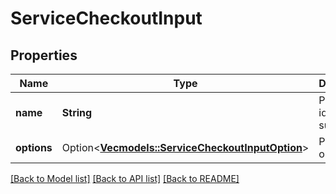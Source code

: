 # ServiceCheckoutInput

## Properties

Name | Type | Description | Notes
------------ | ------------- | ------------- | -------------
**name** | **String** | Plan identifier to subscribe. | 
**options** | Option<[**Vec<models::ServiceCheckoutInputOption>**](ServiceCheckoutInputOption.md)> | Plan options. | [optional]

[[Back to Model list]](../README.md#documentation-for-models) [[Back to API list]](../README.md#documentation-for-api-endpoints) [[Back to README]](../README.md)


